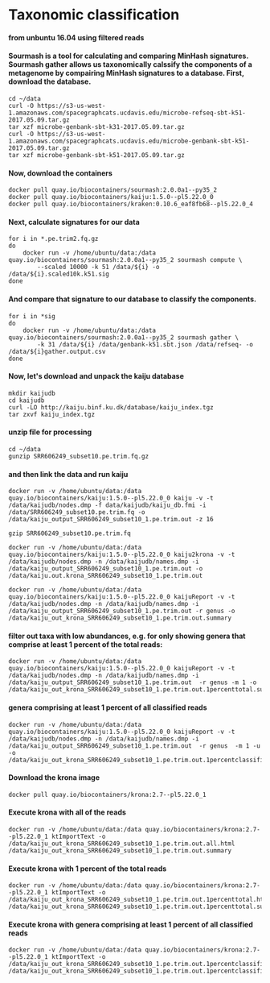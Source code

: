 # Taxonomic classification 

#### from unbuntu 16.04 using filtered reads

#### Sourmash is a tool for calculating and comparing MinHash signatures. Sourmash gather allows us taxonomically calssify the components of a metagenome by compairing MinHash signatures to a database. First, download the database. 
```
cd ~/data
curl -O https://s3-us-west-1.amazonaws.com/spacegraphcats.ucdavis.edu/microbe-refseq-sbt-k51-2017.05.09.tar.gz
tar xzf microbe-genbank-sbt-k31-2017.05.09.tar.gz
curl -O https://s3-us-west-1.amazonaws.com/spacegraphcats.ucdavis.edu/microbe-genbank-sbt-k51-2017.05.09.tar.gz
tar xzf microbe-genbank-sbt-k51-2017.05.09.tar.gz
```
#### Now, download the containers
```
docker pull quay.io/biocontainers/sourmash:2.0.0a1--py35_2
docker pull quay.io/biocontainers/kaiju:1.5.0--pl5.22.0_0
docker pull quay.io/biocontainers/kraken:0.10.6_eaf8fb68--pl5.22.0_4
```
#### Next, calculate signatures for our data
```
for i in *.pe.trim2.fq.gz
do
	docker run -v /home/ubuntu/data:/data quay.io/biocontainers/sourmash:2.0.0a1--py35_2 sourmash compute \
		--scaled 10000 -k 51 /data/${i} -o /data/${i}.scaled10k.k51.sig
done
```
#### And compare that signature to our database to classify the components.
```
for i in *sig
do
	docker run -v /home/ubuntu/data:/data quay.io/biocontainers/sourmash:2.0.0a1--py35_2 sourmash gather \
		-k 31 /data/${i} /data/genbank-k51.sbt.json /data/refseq- -o /data/${i}gather.output.csv
done
```
#### Now, let's download and unpack the kaiju database 
```
mkdir kaijudb
cd kaijudb 
curl -LO http://kaiju.binf.ku.dk/database/kaiju_index.tgz
tar zxvf kaiju_index.tgz
```
#### unzip file for processing 
```
cd ~/data
gunzip SRR606249_subset10.pe.trim.fq.gz
```
#### and then link the data and run kaiju
```
docker run -v /home/ubuntu/data:/data quay.io/biocontainers/kaiju:1.5.0--pl5.22.0_0 kaiju -v -t /data/kaijudb/nodes.dmp -f data/kaijudb/kaiju_db.fmi -i /data/SRR606249_subset10.pe.trim.fq -o /data/kaiju_output_SRR606249_subset10_1.pe.trim.out -z 16
```
```
gzip SRR606249_subset10.pe.trim.fq 
```
```
docker run -v /home/ubuntu/data:/data quay.io/biocontainers/kaiju:1.5.0--pl5.22.0_0 kaiju2krona -v -t /data/kaijudb/nodes.dmp -n /data/kaijudb/names.dmp -i /data/kaiju_output_SRR606249_subset10_1.pe.trim.out -o /data/kaiju.out.krona_SRR606249_subset10_1.pe.trim.out 
```
```
docker run -v /home/ubuntu/data:/data quay.io/biocontainers/kaiju:1.5.0--pl5.22.0_0 kaijuReport -v -t /data/kaijudb/nodes.dmp -n /data/kaijudb/names.dmp -i /data/kaiju_output_SRR606249_subset10_1.pe.trim.out -r genus -o /data/kaiju_out_krona_SRR606249_subset10_1.pe.trim.out.summary
```
#### filter out taxa with low abundances, e.g. for only showing genera that comprise at least 1 percent of the total reads:
```
docker run -v /home/ubuntu/data:/data quay.io/biocontainers/kaiju:1.5.0--pl5.22.0_0 kaijuReport -v -t /data/kaijudb/nodes.dmp -n /data/kaijudb/names.dmp -i /data/kaiju_output_SRR606249_subset10_1.pe.trim.out  -r genus -m 1 -o /data/kaiju_out_krona_SRR606249_subset10_1.pe.trim.out.1percenttotal.summary
```
#### genera comprising at least 1 percent of all classified reads
```
docker run -v /home/ubuntu/data:/data quay.io/biocontainers/kaiju:1.5.0--pl5.22.0_0 kaijuReport -v -t /data/kaijudb/nodes.dmp -n /data/kaijudb/names.dmp -i /data/kaiju_output_SRR606249_subset10_1.pe.trim.out  -r genus  -m 1 -u -o /data/kaiju_out_krona_SRR606249_subset10_1.pe.trim.out.1percentclassified.summary
```
#### Download the krona image
```
docker pull quay.io/biocontainers/krona:2.7--pl5.22.0_1
```
#### Execute krona with all of the reads 
```
docker run -v /home/ubuntu/data:/data quay.io/biocontainers/krona:2.7--pl5.22.0_1 ktImportText -o /data/kaiju_out_krona_SRR606249_subset10_1.pe.trim.out.all.html /data/kaiju_out_krona_SRR606249_subset10_1.pe.trim.out.summary
```
#### Execute krona with 1 percent of the total reads
```
docker run -v /home/ubuntu/data:/data quay.io/biocontainers/krona:2.7--pl5.22.0_1 ktImportText -o /data/kaiju_out_krona_SRR606249_subset10_1.pe.trim.out.1percenttotal.html /data/kaiju_out_krona_SRR606249_subset10_1.pe.trim.out.1percenttotal.summary
```
#### Execute krona with genera comprising at least 1 percent of all classified reads
```
docker run -v /home/ubuntu/data:/data quay.io/biocontainers/krona:2.7--pl5.22.0_1 ktImportText -o /data/kaiju_out_krona_SRR606249_subset10_1.pe.trim.out.1percentclassified.html /data/kaiju_out_krona_SRR606249_subset10_1.pe.trim.out.1percentclassified.summary
```
